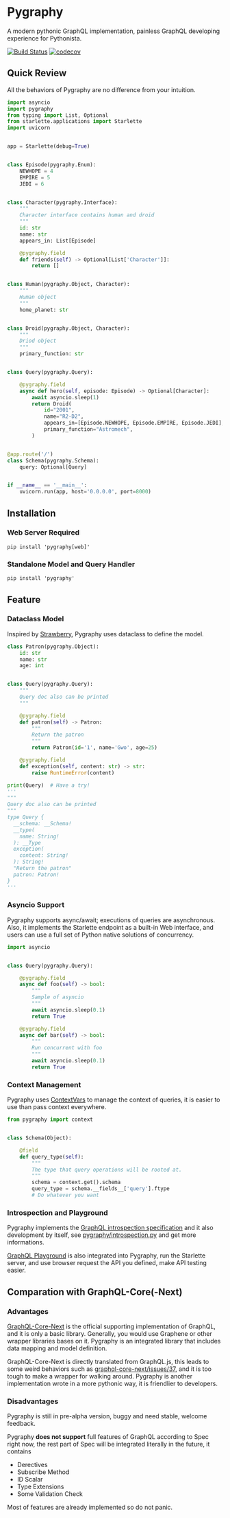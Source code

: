 # Pygraphy
A modern pythonic GraphQL implementation, painless GraphQL developing experience for Pythonista.

[![Build Status](https://travis-ci.org/ethe/pygraphy.svg?branch=master)](https://travis-ci.org/ethe/pygraphy)
[![codecov](https://codecov.io/gh/ethe/pygraphy/branch/master/graph/badge.svg)](https://codecov.io/gh/ethe/pygraphy)


## Quick Review
All the behaviors of Pygraphy are no difference from your intuition.
```python
import asyncio
import pygraphy
from typing import List, Optional
from starlette.applications import Starlette
import uvicorn


app = Starlette(debug=True)


class Episode(pygraphy.Enum):
    NEWHOPE = 4
    EMPIRE = 5
    JEDI = 6


class Character(pygraphy.Interface):
    """
    Character interface contains human and droid
    """
    id: str
    name: str
    appears_in: List[Episode]

    @pygraphy.field
    def friends(self) -> Optional[List['Character']]:
        return []


class Human(pygraphy.Object, Character):
    """
    Human object
    """
    home_planet: str


class Droid(pygraphy.Object, Character):
    """
    Driod object
    """
    primary_function: str


class Query(pygraphy.Query):

    @pygraphy.field
    async def hero(self, episode: Episode) -> Optional[Character]:
        await asyncio.sleep(1)
        return Droid(
            id="2001",
            name="R2-D2",
            appears_in=[Episode.NEWHOPE, Episode.EMPIRE, Episode.JEDI],
            primary_function="Astromech",
        )


@app.route('/')
class Schema(pygraphy.Schema):
    query: Optional[Query]


if __name__ == '__main__':
    uvicorn.run(app, host='0.0.0.0', port=8000)

```

## Installation

### Web Server Required
`pip install 'pygraphy[web]'`

### Standalone Model and Query Handler
`pip install 'pygraphy'`


## Feature

### Dataclass Model

Inspired by [Strawberry](https://github.com/strawberry-graphql/strawberry), Pygraphy uses dataclass to define the model.
```python
class Patron(pygraphy.Object):
    id: str
    name: str
    age: int


class Query(pygraphy.Query):
    """
    Query doc also can be printed
    """

    @pygraphy.field
    def patron(self) -> Patron:
        """
        Return the patron
        """
        return Patron(id='1', name='Gwo', age=25)

    @pygraphy.field
    def exception(self, content: str) -> str:
        raise RuntimeError(content)

print(Query)  # Have a try!
'''
"""
Query doc also can be printed
"""
type Query {
  __schema: __Schema!
  __type(
    name: String!
  ): __Type
  exception(
    content: String!
  ): String!
  "Return the patron"
  patron: Patron!
}
'''
```

### Asyncio Support

Pygraphy supports async/await; executions of queries are asynchronous. Also, it implements the Starlette endpoint as a built-in Web interface, and users can use a full set of Python native solutions of concurrency.
```python
import asyncio


class Query(pygraphy.Query):

    @pygraphy.field
    async def foo(self) -> bool:
        """
        Sample of asyncio
        """
        await asyncio.sleep(0.1)
        return True

    @pygraphy.field
    async def bar(self) -> bool:
        """
        Run concurrent with foo
        """
        await asyncio.sleep(0.1)
        return True

```

### Context Management

Pygraphy uses [ContextVars](https://docs.python.org/3/library/contextvars.html#module-contextvars) to manage the context of queries, it is easier to use than pass context everywhere.
```python
from pygraphy import context


class Schema(Object):

    @field
    def query_type(self):
        """
        The type that query operations will be rooted at.
        """
        schema = context.get().schema
        query_type = schema.__fields__['query'].ftype
        # Do whatever you want
```

### Introspection and Playground

Pygraphy implements the [GraphQL introspection specification](https://graphql.github.io/graphql-spec/June2018/#sec-Introspection) and it also development by itself, see [pygraphy/introspection.py](pygraphy/introspection.py) and get more informations.

[GraphQL Playground](https://github.com/prisma/graphql-playground) is also integrated into Pygraphy, run the Starlette server, and use browser request the API you defined, make API testing easier.


## Comparation with GraphQL-Core(-Next)

### Advantages
[GraphQL-Core-Next](https://github.com/graphql-python/graphql-core-next) is the official supporting implementation of GraphQL, and it is only a basic library. Generally, you would use Graphene or other wrapper libraries bases on it. Pygraphy is an integrated library that includes data mapping and model definition.

GraphQL-Core-Next is directly translated from GraphQL.js, this leads to some weird behaviors such as [graphql-core-next/issues/37](https://github.com/graphql-python/graphql-core-next/issues/37#issuecomment-503499643), and it is too tough to make a wrapper for walking around. Pygraphy is another implementation wrote in a more pythonic way, it is friendlier to developers.

### Disadvantages

Pygraphy is still in pre-alpha version, buggy and need stable, welcome feedback.

Pygraphy **does not support** full features of GraphQL according to Spec right now, the rest part of Spec will be integrated literally in the future, it contains
  - Derectives
  - Subscribe Method
  - ID Scalar
  - Type Extensions
  - Some Validation Check

Most of features are already implemented so do not panic.
